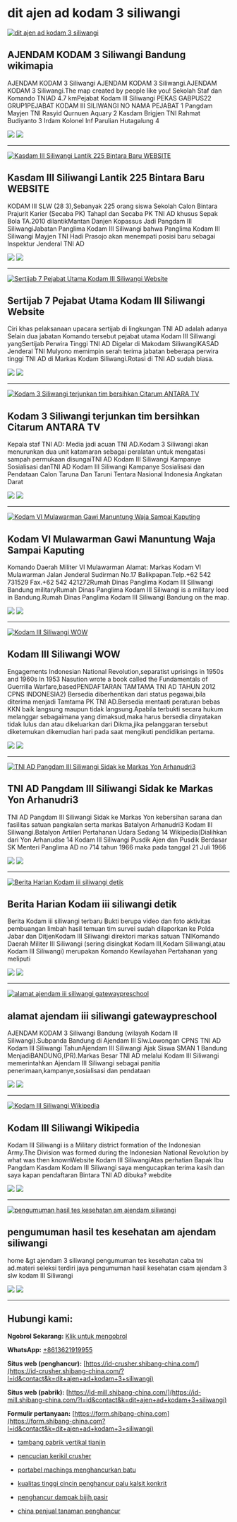 # dit ajen ad kodam 3 siliwangi

<a href="https://swt.shibang-china.com/?l=id&img&k=dit+ajen+ad+kodam+3+siliwangi" target="_blank">![dit ajen ad kodam 3 siliwangi](http://static.shibang-china.com/all-800x300/439.jpg)</a>

## AJENDAM KODAM 3 Siliwangi Bandung wikimapia
AJENDAM KODAM 3 Siliwangi AJENDAM KODAM 3 Siliwangi.AJENDAM KODAM 3 Siliwangi.The map created by people like you! Sekolah Staf dan Komando TNIAD 4.7 kmPejabat Kodam III Siliwangi PEKAS GABPUS22 GRUP1PEJABAT KODAM III SILIWANGI NO NAMA PEJABAT 1 Pangdam Mayjen TNI Rasyid Qurnuen Aquary 2 Kasdam Brigjen TNI Rahmat Budiyanto 3 Irdam Kolonel Inf Parulian Hutagalung 4


<a href="https://whatsapp.shibangsoft.com/WhatsApp.php" target="_blank" title="WhatsApp">![](http://static.shibang-china.com/icon/whatsapp.png)</a> <a href="https://swt.shibang-china.com/?l=id&icon&k=dit+ajen+ad+kodam+3+siliwangi" target="_blank">![](http://static.shibang-china.com/icon/chat-id.png)</a>

---

<a href="https://swt.shibang-china.com/?l=id&img&k=dit+ajen+ad+kodam+3+siliwangi" target="_blank">![Kasdam III Siliwangi Lantik 225 Bintara Baru WEBSITE](http://static.shibang-china.com/all-800x300/932.jpg)</a>

## Kasdam III Siliwangi Lantik 225 Bintara Baru WEBSITE
KODAM III SLW (28 3),Sebanyak 225 orang siswa Sekolah Calon Bintara Prajurit Karier (Secaba PK) TahapI dan Secaba PK TNI AD khusus Sepak Bola TA.2010 dilantikMantan Danjen Kopassus Jadi Pangdam III SiliwangiJabatan Panglima Kodam III Siliwangi bahwa Panglima Kodam III Siliwangi Mayjen TNI Hadi Prasojo akan menempati posisi baru sebagai Inspektur Jenderal TNI AD


<a href="https://whatsapp.shibangsoft.com/WhatsApp.php" target="_blank" title="WhatsApp">![](http://static.shibang-china.com/icon/whatsapp.png)</a> <a href="https://swt.shibang-china.com/?l=id&icon&k=dit+ajen+ad+kodam+3+siliwangi" target="_blank">![](http://static.shibang-china.com/icon/chat-id.png)</a>

---

<a href="https://swt.shibang-china.com/?l=id&img&k=dit+ajen+ad+kodam+3+siliwangi" target="_blank">![Sertijab 7 Pejabat Utama Kodam III Siliwangi Website](http://static.shibang-china.com/all-800x300/9.jpg)</a>

## Sertijab 7 Pejabat Utama Kodam III Siliwangi Website
Ciri khas pelaksanaan upacara sertijab di lingkungan TNI AD adalah adanya Selain dua jabatan Komando tersebut pejabat utama Kodam III Siliwangi yangSertijab Perwira Tinggi TNI AD Digelar di Makodam SiliwangiKASAD Jenderal TNI Mulyono memimpin serah terima jabatan beberapa perwira tinggi TNI AD di Markas Kodam Siliwangi.Rotasi di TNI AD sudah biasa.


<a href="https://whatsapp.shibangsoft.com/WhatsApp.php" target="_blank" title="WhatsApp">![](http://static.shibang-china.com/icon/whatsapp.png)</a> <a href="https://swt.shibang-china.com/?l=id&icon&k=dit+ajen+ad+kodam+3+siliwangi" target="_blank">![](http://static.shibang-china.com/icon/chat-id.png)</a>

---

<a href="https://swt.shibang-china.com/?l=id&img&k=dit+ajen+ad+kodam+3+siliwangi" target="_blank">![Kodam 3 Siliwangi terjunkan tim bersihkan Citarum ANTARA TV](http://static.shibang-china.com/all-800x300/831.jpg)</a>

## Kodam 3 Siliwangi terjunkan tim bersihkan Citarum ANTARA TV
Kepala staf TNI AD: Media jadi acuan TNI AD.Kodam 3 Siliwangi akan menurunkan dua unit katamaran sebagai peralatan untuk mengatasi sampah permukaan disungaiTNI AD Kodam III Siliwangi Kampanye Sosialisasi danTNI AD Kodam III Siliwangi Kampanye Sosialisasi dan Pendataan Calon Taruna Dan Taruni Tentara Nasional Indonesia Angkatan Darat


<a href="https://whatsapp.shibangsoft.com/WhatsApp.php" target="_blank" title="WhatsApp">![](http://static.shibang-china.com/icon/whatsapp.png)</a> <a href="https://swt.shibang-china.com/?l=id&icon&k=dit+ajen+ad+kodam+3+siliwangi" target="_blank">![](http://static.shibang-china.com/icon/chat-id.png)</a>

---

<a href="https://swt.shibang-china.com/?l=id&img&k=dit+ajen+ad+kodam+3+siliwangi" target="_blank">![Kodam VI Mulawarman Gawi Manuntung Waja Sampai Kaputing](http://static.shibang-china.com/all-800x300/1436.jpg)</a>

## Kodam VI Mulawarman Gawi Manuntung Waja Sampai Kaputing
Komando Daerah Militer VI Mulawarman Alamat: Markas Kodam VI Mulawarman Jalan Jenderal Sudirman No.17 Balikpapan.Telp.+62 542 731529 Fax.+62 542 421272Rumah Dinas Panglima Kodam III Siliwangi Bandung militaryRumah Dinas Panglima Kodam III Siliwangi is a military loed in Bandung.Rumah Dinas Panglima Kodam III Siliwangi Bandung on the map.


<a href="https://whatsapp.shibangsoft.com/WhatsApp.php" target="_blank" title="WhatsApp">![](http://static.shibang-china.com/icon/whatsapp.png)</a> <a href="https://swt.shibang-china.com/?l=id&icon&k=dit+ajen+ad+kodam+3+siliwangi" target="_blank">![](http://static.shibang-china.com/icon/chat-id.png)</a>

---

<a href="https://swt.shibang-china.com/?l=id&img&k=dit+ajen+ad+kodam+3+siliwangi" target="_blank">![Kodam III Siliwangi WOW](http://static.shibang-china.com/all-800x300/590.jpg)</a>

## Kodam III Siliwangi WOW
Engagements Indonesian National Revolution,separatist uprisings in 1950s and 1960s In 1953 Nasution wrote a book called the Fundamentals of Guerrilla Warfare,basedPENDAFTARAN TAMTAMA TNI AD TAHUN 2012 CPNS INDONESIA2) Bersedia diberhentikan dari status pegawai,bila diterima menjadi Tamtama PK TNI AD.Bersedia mentaati peraturan bebas KKN baik langsung maupun tidak langsung.Apabila terbukti secara hukum melanggar sebagaimana yang dimaksud,maka harus bersedia dinyatakan tidak lulus dan atau dikeluarkan dari Dikma,jika pelanggaran tersebut diketemukan dikemudian hari pada saat mengikuti pendidikan pertama.


<a href="https://whatsapp.shibangsoft.com/WhatsApp.php" target="_blank" title="WhatsApp">![](http://static.shibang-china.com/icon/whatsapp.png)</a> <a href="https://swt.shibang-china.com/?l=id&icon&k=dit+ajen+ad+kodam+3+siliwangi" target="_blank">![](http://static.shibang-china.com/icon/chat-id.png)</a>

---

<a href="https://swt.shibang-china.com/?l=id&img&k=dit+ajen+ad+kodam+3+siliwangi" target="_blank">![TNI AD Pangdam III Siliwangi Sidak ke Markas Yon Arhanudri3](http://static.shibang-china.com/all-800x300/1298.jpg)</a>

## TNI AD Pangdam III Siliwangi Sidak ke Markas Yon Arhanudri3
TNI AD Pangdam III Siliwangi Sidak ke Markas Yon kebersihan sarana dan fasilitas satuan pangkalan serta markas Batalyon Arhanudri3 Kodam III Siliwangi.Batalyon Artileri Pertahanan Udara Sedang 14 Wikipedia(Dialihkan dari Yon Arhanudse 14 Kodam III Siliwangi Pusdik Ajen dan Pusdik Berdasar SK Menteri Panglima AD no 714 tahun 1966 maka pada tanggal 21 Juli 1966


<a href="https://whatsapp.shibangsoft.com/WhatsApp.php" target="_blank" title="WhatsApp">![](http://static.shibang-china.com/icon/whatsapp.png)</a> <a href="https://swt.shibang-china.com/?l=id&icon&k=dit+ajen+ad+kodam+3+siliwangi" target="_blank">![](http://static.shibang-china.com/icon/chat-id.png)</a>

---

<a href="https://swt.shibang-china.com/?l=id&img&k=dit+ajen+ad+kodam+3+siliwangi" target="_blank">![Berita Harian Kodam iii siliwangi detik](http://static.shibang-china.com/all-800x300/1411.jpg)</a>

## Berita Harian Kodam iii siliwangi detik
Berita Kodam iii siliwangi terbaru Bukti berupa video dan foto aktivitas pembuangan limbah hasil temuan tim survei sudah dilaporkan ke Polda Jabar dan DitjenKodam III Siliwangi direktori markas satuan TNIKomando Daerah Militer III Siliwangi (sering disingkat Kodam III,Kodam Siliwangi,atau Kodam III Siliwangi) merupakan Komando Kewilayahan Pertahanan yang meliputi


<a href="https://whatsapp.shibangsoft.com/WhatsApp.php" target="_blank" title="WhatsApp">![](http://static.shibang-china.com/icon/whatsapp.png)</a> <a href="https://swt.shibang-china.com/?l=id&icon&k=dit+ajen+ad+kodam+3+siliwangi" target="_blank">![](http://static.shibang-china.com/icon/chat-id.png)</a>

---

<a href="https://swt.shibang-china.com/?l=id&img&k=dit+ajen+ad+kodam+3+siliwangi" target="_blank">![alamat ajendam iii siliwangi gatewaypreschool](http://static.shibang-china.com/all-800x300/1252.jpg)</a>

## alamat ajendam iii siliwangi gatewaypreschool
AJENDAM KODAM 3 Siliwangi Bandung (wilayah Kodam III Siliwangi).Subpanda Bandung di Ajendam III Slw.Lowongan CPNS TNI AD Kodam III Siliwangi TahunAjendam III Siliwangi Ajak Siswa SMAN 1 Bandung MenjadiBANDUNG,(PR).Markas Besar TNI AD melalui Kodam III Siliwangi memerintahkan Ajendam III Siliwangi sebagai panitia penerimaan,kampanye,sosialisasi dan pendataan


<a href="https://whatsapp.shibangsoft.com/WhatsApp.php" target="_blank" title="WhatsApp">![](http://static.shibang-china.com/icon/whatsapp.png)</a> <a href="https://swt.shibang-china.com/?l=id&icon&k=dit+ajen+ad+kodam+3+siliwangi" target="_blank">![](http://static.shibang-china.com/icon/chat-id.png)</a>

---

<a href="https://swt.shibang-china.com/?l=id&img&k=dit+ajen+ad+kodam+3+siliwangi" target="_blank">![Kodam III Siliwangi Wikipedia](http://static.shibang-china.com/all-800x300/529.jpg)</a>

## Kodam III Siliwangi Wikipedia
Kodam III Siliwangi is a Military district formation of the Indonesian Army.The Division was formed during the Indonesian National Revolution by what was then knownWebsite Kodam III SiliwangiAtas perhatian Bapak Ibu Pangdam Kasdam Kodam III Siliwangi saya mengucapkan terima kasih dan saya kapan pendaftaran Bintara TNI AD dibuka? webdite


<a href="https://whatsapp.shibangsoft.com/WhatsApp.php" target="_blank" title="WhatsApp">![](http://static.shibang-china.com/icon/whatsapp.png)</a> <a href="https://swt.shibang-china.com/?l=id&icon&k=dit+ajen+ad+kodam+3+siliwangi" target="_blank">![](http://static.shibang-china.com/icon/chat-id.png)</a>

---

<a href="https://swt.shibang-china.com/?l=id&img&k=dit+ajen+ad+kodam+3+siliwangi" target="_blank">![pengumuman hasil tes kesehatan am ajendam siliwangi](http://static.shibang-china.com/all-800x300/1107.jpg)</a>

## pengumuman hasil tes kesehatan am ajendam siliwangi
home &gt ajendam 3 siliwangi pengumuman tes kesehatan caba tni ad.materi seleksi terdiri jaya pengumuman hasil kesehatan csam ajendam 3 slw kodam III Siliwangi

<a href="https://whatsapp.shibangsoft.com/WhatsApp.php" target="_blank" title="WhatsApp">![](http://static.shibang-china.com/icon/whatsapp.png)</a> <a href="https://swt.shibang-china.com/?l=id&icon&k=dit+ajen+ad+kodam+3+siliwangi" target="_blank">![](http://static.shibang-china.com/icon/chat-id.png)</a>

---
## Hubungi kami:

**Ngobrol Sekarang:** [Klik untuk mengobrol](https://swt.shibang-china.com?l=id&contact&k=dit+ajen+ad+kodam+3+siliwangi)

**WhatsApp:**  [+8613621919955](https://whatsapp.shibangsoft.com/WhatsApp.php)

**Situs web (penghancur):** [https://id-crusher.shibang-china.com/](https://id-crusher.shibang-china.com/?l=id&contact&k=dit+ajen+ad+kodam+3+siliwangi)

**Situs web (pabrik):** [https://id-mill.shibang-china.com/](https://id-mill.shibang-china.com/?l=id&contact&k=dit+ajen+ad+kodam+3+siliwangi)

**Formulir pertanyaan:** [https://form.shibang-china.com](https://form.shibang-china.com?l=id&contact&k=dit+ajen+ad+kodam+3+siliwangi)

* [tambang pabrik vertikal tianjin](../50/tambang%20pabrik%20vertikal%20tianjin.md)

* [pencucian kerikil crusher](../48/pencucian%20kerikil%20crusher.md)

* [portabel machings menghancurkan batu](../46/portabel%20machings%20menghancurkan%20batu.md)

* [kualitas tinggi cincin penghancur palu kalsit konkrit](../41/kualitas%20tinggi%20cincin%20penghancur%20palu%20kalsit%20konkrit.md)

* [penghancur dampak bijih pasir](../49/penghancur%20dampak%20bijih%20pasir.md)

* [china penjual tanaman penghancur](../47/china%20penjual%20tanaman%20penghancur.md)